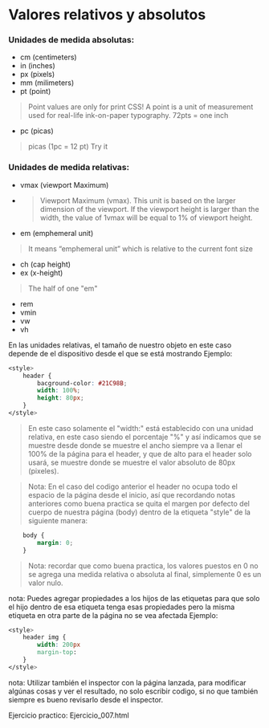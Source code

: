 # Valores relativos y absolutos
### Unidades de medida absolutas:
* cm (centimeters)
* in (inches)
* px (pixels)
* mm (milimeters)
* pt (point)
> Point values are only for print CSS! A point is a unit of measurement used for real-life ink-on-paper typography. 72pts = one inch
* pc (picas)
> picas (1pc = 12 pt) Try it 

### Unidades de medida relativas:
* vmax (viewport Maximum)
* > Viewport Maximum (vmax). This unit is based on the larger dimension of the viewport. If the viewport height is larger than the width, the value of 1vmax will be equal to 1% of viewport height.
* em (emphemeral unit)
> It means “emphemeral unit” which is relative to the current font size
* ch (cap height)
* ex (x-height)
> The half of one "em"
* rem
* vmin
* vw
* vh

En las unidades relativas, el tamaño de nuestro objeto en este caso depende de el dispositivo desde el que se está mostrando
Ejemplo:
```css
<style>
	header {
		bacground-color: #21C98B;
		width: 100%;
		height: 80px;
	}
</style>
```
> En este caso solamente el "width:" está establecido con una unidad relativa, en este caso siendo el porcentaje "%" y así indicamos que se muestre desde donde se muestre el ancho siempre va a llenar el 100% de la página para el header, y que de alto para el header solo usará, se muestre donde se muestre el valor absoluto de 80px (pixeles).

>Nota: En el caso del codigo anterior el header no ocupa todo el espacio de la página desde el inicio, así que recordando notas anteriores como buena practica se quita el margen por defecto del cuerpo de nuestra página (body) dentro de la etiqueta "style" de la siguiente manera:
```css
	body {
		margin: 0; 
	}
```
>Nota: recordar que como buena practica, los valores puestos en 0 no se agrega una medida relativa o absoluta al final, simplemente 0 es un valor nulo.

nota: Puedes agregar propiedades a los hijos de las etiquetas para que solo el hijo dentro de esa etiqueta tenga esas propiedades pero la misma etiqueta en otra parte de la página no se vea afectada
Ejemplo:
```css
<style>
	header img {
		width: 200px
		margin-top: 
	}
</style>
```

nota: Utilizar también el inspector con la página lanzada, para modificar algúnas cosas y ver el resultado, no solo escribir codigo, si no que también siempre es bueno revisarlo desde el inspector.

Ejercicio practico: Ejercicio_007.html